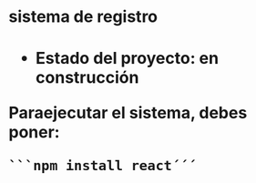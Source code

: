 <h1> sistema de registro <h1>
  
- Estado del proyecto: en construcción

Paraejecutar el sistema, debes poner:
 
```npm install react´´´
```npm install react´´´
